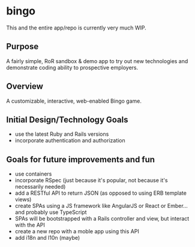 # bingo

This and the entire app/repo is currently very much WIP.

## Purpose
A fairly simple, RoR sandbox & demo app to try out new technologies and demonstrate coding ability to prospective employers.

## Overview
A customizable, interactive, web-enabled Bingo game.

## Initial Design/Technology Goals
 * use the latest Ruby and Rails versions
 * incorporate authentication and authorization

## Goals for future improvements and fun
 * use containers
 * incorporate RSpec (just because it's popular, not because it's necessarily needed)
 * add a RESTful API to return JSON (as opposed to using ERB template views)
 * create SPAs using a JS framework like AngularJS or React or Ember... and probably use TypeScript
  * SPAs will be bootstrapped with a Rails controller and view, but interact with the API
 * create a new repo with a moble app using this API
 * add i18n and l10n (maybe)
